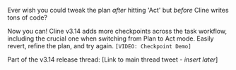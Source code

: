 Ever wish you could tweak the plan *after* hitting 'Act' but *before* Cline writes tons of code?

Now you can! Cline v3.14 adds more checkpoints across the task workflow, including the crucial one when switching from Plan to Act mode. Easily revert, refine the plan, and try again. `[VIDEO: Checkpoint Demo]`

Part of the v3.14 release thread: [Link to main thread tweet - *insert later*]
